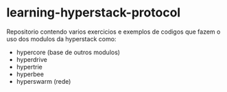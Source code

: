 # learning-hyperstack-protocol

Repositorio contendo varios exercicios e exemplos de codigos que fazem o uso dos modulos da hyperstack como:
- hypercore (base de outros modulos)
- hyperdrive 
- hypertrie 
- hyperbee 
- hyperswarm (rede)
